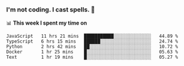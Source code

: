 ### I'm not coding. I cast spells. 🎩

📊 **This week I spent my time on**
<!--START_SECTION:waka-->
```text
JavaScript   11 hrs 21 mins  ███████████░░░░░░░░░░░░░░   44.89 % 
TypeScript   6 hrs 15 mins   ██████░░░░░░░░░░░░░░░░░░░   24.74 % 
Python       2 hrs 42 mins   ██░░░░░░░░░░░░░░░░░░░░░░░   10.72 % 
Docker       1 hr 25 mins    █░░░░░░░░░░░░░░░░░░░░░░░░   05.63 % 
Text         1 hr 19 mins    █░░░░░░░░░░░░░░░░░░░░░░░░   05.27 %
```
<!--END_SECTION:waka-->
